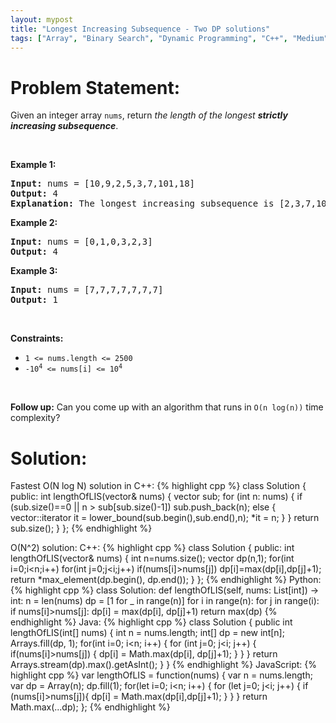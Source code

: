 ```yaml
---
layout: mypost
title: "Longest Increasing Subsequence - Two DP solutions"
tags: ["Array", "Binary Search", "Dynamic Programming", "C++", "Medium"]
---
```

# Problem Statement:
<p>Given an integer array <code>nums</code>, return <em>the length of the longest <strong>strictly increasing </strong></em><span data-keyword="subsequence-array"><em><strong>subsequence</strong></em></span>.</p>

<p>&nbsp;</p>
<p><strong class="example">Example 1:</strong></p>

<pre>
<strong>Input:</strong> nums = [10,9,2,5,3,7,101,18]
<strong>Output:</strong> 4
<strong>Explanation:</strong> The longest increasing subsequence is [2,3,7,101], therefore the length is 4.
</pre>

<p><strong class="example">Example 2:</strong></p>

<pre>
<strong>Input:</strong> nums = [0,1,0,3,2,3]
<strong>Output:</strong> 4
</pre>

<p><strong class="example">Example 3:</strong></p>

<pre>
<strong>Input:</strong> nums = [7,7,7,7,7,7,7]
<strong>Output:</strong> 1
</pre>

<p>&nbsp;</p>
<p><strong>Constraints:</strong></p>

<ul>
	<li><code>1 &lt;= nums.length &lt;= 2500</code></li>
	<li><code>-10<sup>4</sup> &lt;= nums[i] &lt;= 10<sup>4</sup></code></li>
</ul>

<p>&nbsp;</p>
<p><b>Follow up:</b>&nbsp;Can you come up with an algorithm that runs in&nbsp;<code>O(n log(n))</code> time complexity?</p>

# Solution:
Fastest O(N log N) solution in C++:
 {% highlight cpp %} 
class Solution {
public:
    int lengthOfLIS(vector<int>& nums) {
        vector<int> sub;
        for (int n: nums)
        {
            if (sub.size()==0 || n > sub[sub.size()-1])
                sub.push_back(n);
            else
            {
                vector<int>::iterator it = lower_bound(sub.begin(),sub.end(),n);
                *it = n;
            }
        }
        return sub.size();
    }
};
 {% endhighlight %}

O(N^2) solution:
C++:
 {% highlight cpp %} 
class Solution {
public:
    int lengthOfLIS(vector<int>& nums) {
        int n=nums.size();
        vector<int> dp(n,1);
        for(int i=0;i<n;i++) for(int j=0;j<i;j++) if(nums[i]>nums[j]) dp[i]=max(dp[i],dp[j]+1); 
        return *max_element(dp.begin(), dp.end());
    }
};
 {% endhighlight %}
Python:
 {% highlight cpp %} 
class Solution:
    def lengthOfLIS(self, nums: List[int]) -> int:
        n = len(nums)
        dp = [1 for _ in range(n)]
        for i in range(n):
            for j in range(i):
                if nums[i]>nums[j]:
                    dp[i] = max(dp[i], dp[j]+1)
        return max(dp)
 {% endhighlight %}
Java:
 {% highlight cpp %} 
class Solution {
    public int lengthOfLIS(int[] nums) {
        int n = nums.length;
        int[] dp = new int[n];
        Arrays.fill(dp, 1);
        for(int i=0; i<n; i++)
        {
            for (int j=0; j<i; j++)
            {
                if(nums[i]>nums[j])
                {
                    dp[i] = Math.max(dp[i], dp[j]+1);
                }
            }
        }
        return Arrays.stream(dp).max().getAsInt();
    }
}
 {% endhighlight %}
JavaScript:
 {% highlight cpp %} 
var lengthOfLIS = function(nums) {
    var n = nums.length;
    var dp = Array(n);
    dp.fill(1);
    for(let i=0; i<n; i++)
        {
            for (let j=0; j<i; j++)
                {
                    if (nums[i]>nums[j]){
                        dp[i] = Math.max(dp[i],dp[j]+1);
                    }
                }
        }
    return Math.max(...dp);
};
 {% endhighlight %}